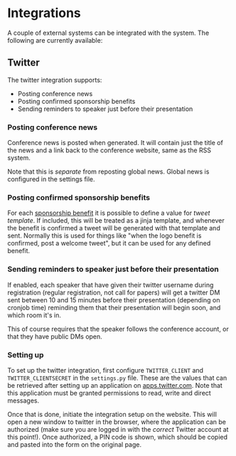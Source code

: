 # Integrations

A couple of external systems can be integrated with the system. The following
are currently available:

## Twitter <a name="twitter"></a>

The twitter integration supports:

* Posting conference news
* Posting confirmed sponsorship benefits
* Sending reminders to speaker just before their presentation

### Posting conference news

Conference news is posted when generated. It will contain just the
title of the news and a link back to the conference website, same as
the RSS system.

Note that this is *separate* from reposting global news. Global news
is configured in the settings file.

### Posting confirmed sponsorship benefits

For each [sponsorship benefit](sponsors#benefit) it is possible to
define a value for *tweet template*. If included, this will be treated
as a jinja template, and whenever the benefit is confirmed a tweet
will be generated with that template and sent. Normally this is used
for things like "when the logo benefit is confirmed, post a welcome
tweet", but it can be used for any defined benefit.

### Sending reminders to speaker just before their presentation

If enabled, each speaker that have given their twitter username during
registration (regular registration, not call for papers) will get a
twitter DM sent between 10 and 15 minutes before their presentation
(depending on cronjob time) reminding them that their presentation
will begin soon, and which room it's in.

This of course requires that the speaker follows the conference
account, or that they have public DMs open.

### Setting up

To set up the twitter integration, first configure `TWITTER_CLIENT`
and `TWITTER_CLIENTSECRET` in the `settings.py` file. These are the
values that can be retrieved after setting up an application on
[apps.twitter.com](https://apps.twitter.com). Note that this application
must be granted permissions to read, write and direct messages.

Once that is done, initiate the integration setup on the website. This
will open a new window to twitter in the browser, where the
application can be authorized (make sure you are logged in with the
*correct* Twitter account at this point!). Once authorized, a PIN code
is shown, which should be copied and pasted into the form on the
original page.
